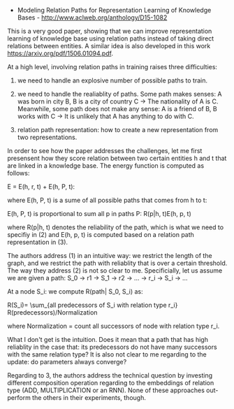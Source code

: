 - Modeling Relation Paths for Representation Learning of Knowledge Bases - http://www.aclweb.org/anthology/D15-1082

This is a very good paper, showing that we can improve representation learning of knowledge base using relation paths instead of taking direct relations between entities. A similar idea
is also developed in this work https://arxiv.org/pdf/1506.01094.pdf.

At a high level, involving relation paths in training raises three difficulties:

1. we need to handle an explosive number of possible paths to train.
 
2. we need to handle the realiablity of paths. Some path makes senses: A was born in city B, B is a city of country C -> The nationality of A is C.
Meanwhile, some path does not make any sense: A is a friend of B, B works with C -> It is unlikely that A has anything to do with C.

3. relation path representation: how to create a new representation from two representations.

In order to see how the paper addresses the challenges, let me first presensent how they score relation between two 
certain entities h and t that are linked in a knowledge base.
The energy function is computed as follows:

E = E(h, r, t) + E(h, P, t):

where E(h, P, t) is a sume of all possible paths that comes from h to t:

E(h, P, t) is proportional to sum all p in paths P: R(p|h, t)E(h, p, t)

where R(p|h, t) denotes the reliability of the path, which is what we need to specifiy in (2) and E(h, p, t) is computed based on
a relation path representation in (3).

The authors address (1) in an intuitive way: we restrict the length of the graph, and we restrict the path with reliablity that
is over a certain threshold. The way they address (2) is not so clear to me. Specificially, let us assume we are given a path:
S_0 -> r1 -> S_1 -> r2 -> ... -> r_i -> S_i -> ...

At a node S_i: we compute R(path| S_0, S_i) as:

R(S_i)= \sum_{all predecessors of S_i with relation type r_i} R(predecessors)/Normalization

where Normalization = count all successors of node with relation type r_i.

What I don't get is the intuition. Does it mean that a path that has high reliablity in the case that: its predecessors do not
have many successors with the same relation type? It is also not clear to me regarding to the update: do parameters always converge?

Regarding to 3, the authors address the technical question by investing different composition operation regarding
to the embeddings of relation type (ADD, MULTIPLICATION or an RNN). None of these approaches out-perform the others in their experiments, though.








